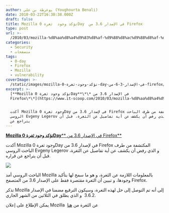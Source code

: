 ```yaml
---
author: يوغرطة بن علي (Youghourta Benali)
date: 2010-03-22T16:30:38.000Z
draft: false
title: Mozilla تؤكد وجود  ثغرة 0Day  في الإصدار 3.6 من Firefox
type: post
url: >-
  /2010/03/mozilla-%d8%aa%d8%a4%d9%83%d8%af-%d9%88%d8%ac%d9%88%d8%af-%d8%ab%d8%ba%d8%b1%d8%a9-0-day-%d9%81%d9%8a-%d8%a7%d9%84%d8%a5%d8%b5%d8%af%d8%a7%d8%b1-3-6-%d9%85%d9%86-firefox/
categories:
  - Security
  - متصفحات
tags:
  - 0-day
  - Firefox
  - Mozilla
  - vulnerability
coverImage: >-
  /static/images/mozilla-تؤكد-وجود-ثغرة-0-day-في-الإصدار-3-6-من-firefox/firefox-vulnerable.jpg
excerpt: >-
  [**Mozilla تؤكد وجود ثغرة 0Day**\*\* في الإصدار 3.6 من
  Firefox\*\*](https://www.it-scoop.com/2010/03/mozilla-%d8%aa%d8%a4%d9%83%d8%af-%d9%88%d8%ac%d9%88%d8%af-%d8%ab%d8%ba%d8%b1%d8%a9-0-day-%d9%81%d9%8a-%d8%a7%d9%84%d8%a5%d8%b5%d8%af%d8%a7%d8%b1-3-6-%d9%85%d9%86-firefox/)


  أكدت Mozilla وجود ثغرة 0Day في لإصدار 3.6 من Firefox المكتشفة من طرف الباحث
  الروسي Evgeny Legerov و الذي رفض أن يكشف عن أية تفاصيل عن الثغرة، قبل أن
  يتراجع عن
---
```

[**Mozilla تؤكد وجود ثغرة 0Day**\*\* في الإصدار 3.6 من Firefox\*\*](https://www.it-scoop.com/2010/03/mozilla-%d8%aa%d8%a4%d9%83%d8%af-%d9%88%d8%ac%d9%88%d8%af-%d8%ab%d8%ba%d8%b1%d8%a9-0-day-%d9%81%d9%8a-%d8%a7%d9%84%d8%a5%d8%b5%d8%af%d8%a7%d8%b1-3-6-%d9%85%d9%86-firefox/)

أكدت Mozilla وجود ثغرة 0Day في لإصدار 3.6 من Firefox المكتشفة من طرف الباحث الروسي Evgeny Legerov و الذي رفض أن يكشف عن أية تفاصيل عن الثغرة، قبل أن يتراجع عن قراره.

![](/static/images/mozilla-تؤكد-وجود-ثغرة-0-day-في-الإصدار-3-6-من-firefox/firefox-vulnerable.jpg)

الباحث الروسي أمد Mozilla بالمعلومات اللازمة عن الثغرة، و هو ما سمح لها بتأكيد وجودها، و تبيين أن الثغرة مقتصرة فقط على الإصدار 3.6 من المتصفح Firefox.

تذكر Mozilla إلى أنه تم التوصل إلى حل لهذه الثغرة، وسيكون الترقيع مضمنا في الإصدار 3.6.2  و الذي يطلق في الثلاثين من الشهر الجاري.

يمكن الإطلاع على إعلان Mozilla  عن الثغرة من [هنا](http://blog.mozilla.com/security/2010/03/18/update-on-secunia-advisory-sa38608/)
